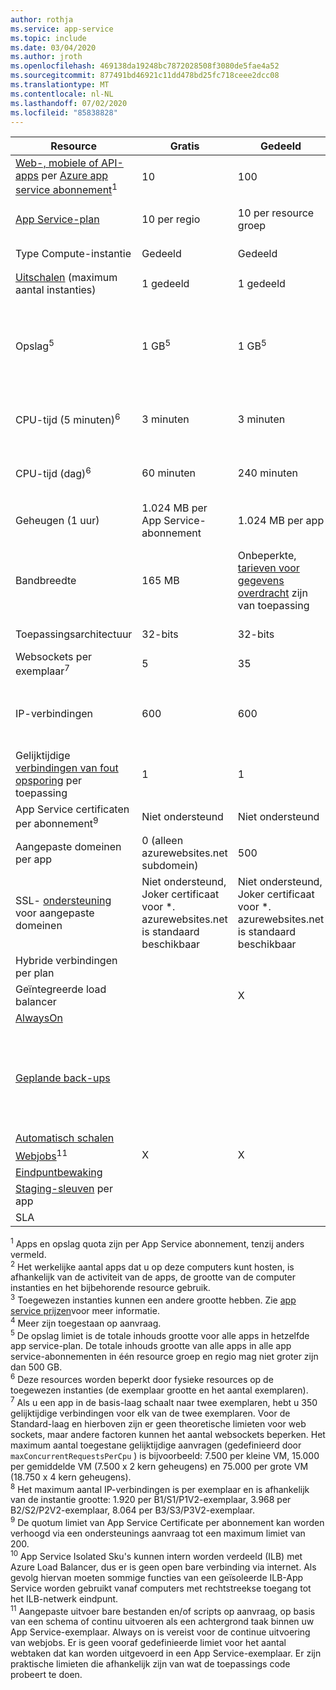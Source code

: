 ```yaml
---
author: rothja
ms.service: app-service
ms.topic: include
ms.date: 03/04/2020
ms.author: jroth
ms.openlocfilehash: 469138da19248bc7872028508f3080de5fae4a52
ms.sourcegitcommit: 877491bd46921c11dd478bd25fc718ceee2dcc08
ms.translationtype: MT
ms.contentlocale: nl-NL
ms.lasthandoff: 07/02/2020
ms.locfileid: "85838828"
---
```

| Resource | Gratis | Gedeeld | Basic | Standard | Premium (v2) | Geïsoleerd </th> |
| --- | --- | --- | --- | --- | --- | --- |
| [Web-, mobiele of API-apps](https://azure.microsoft.com/services/app-service/) per [Azure app service abonnement](../articles/app-service/overview-hosting-plans.md)<sup>1</sup> |10 |100 |Onbeperkt<sup>2</sup> |Onbeperkt<sup>2</sup> |Onbeperkt<sup>2</sup> |Onbeperkt<sup>2</sup>|
| [App Service-plan](../articles/app-service/overview-hosting-plans.md) |10 per regio |10 per resource groep |100 per resource groep |100 per resource groep |100 per resource groep |100 per resource groep|
| Type Compute-instantie |Gedeeld |Gedeeld |Toegewezen<sup>3</sup> |Toegewezen<sup>3</sup> |Toegewezen<sup>3</sup></p> |Toegewezen<sup>3</sup>|
| [Uitschalen](../articles/app-service/manage-scale-up.md) (maximum aantal instanties) |1 gedeeld |1 gedeeld |3 toegewezen<sup>3</sup> |10 toegewezen<sup>3</sup> |30 toegewezen<sup>3</sup>|100 toegewezen<sup>4</sup>|
| Opslag<sup>5</sup> |1 GB<sup>5</sup> |1 GB<sup>5</sup> |10 GB<sup>5</sup> |50 GB<sup>5</sup> |250 GB<sup>5</sup> <br/><br/> Voor meer dan 250 GB dient u een ondersteunings aanvraag in. |1 TB<sup>5</sup> <br/><br/> De beschik bare opslag limiet is 999 GB. |
| CPU-tijd (5 minuten)<sup>6</sup> |3 minuten |3 minuten |Onbeperkt, betalen tegen standaard [tarieven](https://azure.microsoft.com/pricing/details/app-service/)</a> |Onbeperkt, betalen tegen standaard [tarieven](https://azure.microsoft.com/pricing/details/app-service/)</a> |Onbeperkt, betalen tegen standaard [tarieven](https://azure.microsoft.com/pricing/details/app-service/)</a> |Onbeperkt, betalen tegen standaard [tarieven](https://azure.microsoft.com/pricing/details/app-service/)</a>|
| CPU-tijd (dag)<sup>6</sup> |60 minuten |240 minuten |Onbeperkt, betalen tegen standaard [tarieven](https://azure.microsoft.com/pricing/details/app-service/)</a> |Onbeperkt, betalen tegen standaard [tarieven](https://azure.microsoft.com/pricing/details/app-service/)</a> |Onbeperkt, betalen tegen standaard [tarieven](https://azure.microsoft.com/pricing/details/app-service/)</a> |Onbeperkt, betalen tegen standaard [tarieven](https://azure.microsoft.com/pricing/details/app-service/)</a> |
| Geheugen (1 uur) |1.024 MB per App Service-abonnement |1.024 MB per app |N.v.t. |N.v.t. |N.v.t. |N.v.t. |
| Bandbreedte |165 MB |Onbeperkte, [tarieven voor gegevens overdracht](https://azure.microsoft.com/pricing/details/data-transfers/) zijn van toepassing |Onbeperkte, [tarieven voor gegevens overdracht](https://azure.microsoft.com/pricing/details/data-transfers/) zijn van toepassing |Onbeperkte, [tarieven voor gegevens overdracht](https://azure.microsoft.com/pricing/details/data-transfers/) zijn van toepassing |Onbeperkte, [tarieven voor gegevens overdracht](https://azure.microsoft.com/pricing/details/data-transfers/) zijn van toepassing |Onbeperkte, [tarieven voor gegevens overdracht](https://azure.microsoft.com/pricing/details/data-transfers/) zijn van toepassing |
| Toepassingsarchitectuur |32-bits |32-bits |32-bits/64-bits |32-bits/64-bits |32-bits/64-bits |32-bits/64-bits |
| Websockets per exemplaar<sup>7</sup> |5 |35 |350 |Onbeperkt |Onbeperkt |Onbeperkt |
| IP-verbindingen | 600 | 600 | Is afhankelijk van de grootte van het exemplaar<sup>8</sup> | Is afhankelijk van de grootte van het exemplaar<sup>8</sup> | Is afhankelijk van de grootte van het exemplaar<sup>8</sup> | 16.000 |
| Gelijktijdige [verbindingen van fout opsporing](../articles/app-service/troubleshoot-dotnet-visual-studio.md) per toepassing |1 |1 |1 |5 |5 |5 |
| App Service certificaten per abonnement<sup>9</sup>| Niet ondersteund | Niet ondersteund |10 |10 |10 |10 |
| Aangepaste domeinen per app</a> |0 (alleen azurewebsites.net subdomein)|500 |500 |500 |500 |500 |
| SSL- [ondersteuning](../articles/app-service/configure-ssl-certificate.md) voor aangepaste domeinen |Niet ondersteund, Joker certificaat voor *. azurewebsites.net is standaard beschikbaar|Niet ondersteund, Joker certificaat voor *. azurewebsites.net is standaard beschikbaar|Onbeperkte SNI SSL verbindingen |Onbeperkt aantal SNI SSL en 1 IP SSL verbindingen |Onbeperkt aantal SNI SSL en 1 IP SSL verbindingen | Onbeperkt aantal SNI SSL en 1 IP SSL verbindingen|
| Hybride verbindingen per plan | | | 5 | 25 | 200 | 200 |
| Geïntegreerde load balancer | |X |X |X |X |X<sup>10</sup> |
| [AlwaysOn](../articles/app-service/configure-common.md) | | |X |X |X |X |
| [Geplande back-ups](../articles/app-service/manage-backup.md) | | | | Geplande back-ups om de 2 uur, Maxi maal 12 back-ups per dag (hand matig + gepland) | Geplande back-ups elk uur, Maxi maal 50 back-ups per dag (hand matig + gepland) | Geplande back-ups elk uur, Maxi maal 50 back-ups per dag (hand matig + gepland) |
| [Automatisch schalen](../articles/app-service/manage-scale-up.md) | | | |X |X |X |
| [Webjobs](../articles/app-service/webjobs-create.md)<sup>11</sup> |X |X |X |X |X |X |
| [Eindpuntbewaking](../articles/app-service/web-sites-monitor.md) | | |X |X |X |X |
| [Staging-sleuven](../articles/app-service/deploy-staging-slots.md) per app| | | |5 |20 |20 |
| SLA | |  |99.95%|99.95%|99.95%|99.95%|  

<sup>1</sup> Apps en opslag quota zijn per App Service abonnement, tenzij anders vermeld.  
<sup>2</sup> Het werkelijke aantal apps dat u op deze computers kunt hosten, is afhankelijk van de activiteit van de apps, de grootte van de computer instanties en het bijbehorende resource gebruik.  
<sup>3</sup> Toegewezen instanties kunnen een andere grootte hebben. Zie [app service prijzen](https://azure.microsoft.com/pricing/details/app-service/)voor meer informatie.  
<sup>4</sup> Meer zijn toegestaan op aanvraag.  
<sup>5</sup> De opslag limiet is de totale inhouds grootte voor alle apps in hetzelfde app service-plan. De totale inhouds grootte van alle apps in alle app service-abonnementen in één resource groep en regio mag niet groter zijn dan 500 GB.  
<sup>6</sup> Deze resources worden beperkt door fysieke resources op de toegewezen instanties (de exemplaar grootte en het aantal exemplaren).  
<sup>7</sup> Als u een app in de basis-laag schaalt naar twee exemplaren, hebt u 350 gelijktijdige verbindingen voor elk van de twee exemplaren. Voor de Standard-laag en hierboven zijn er geen theoretische limieten voor web sockets, maar andere factoren kunnen het aantal websockets beperken. Het maximum aantal toegestane gelijktijdige aanvragen (gedefinieerd door `maxConcurrentRequestsPerCpu` ) is bijvoorbeeld: 7.500 per kleine VM, 15.000 per gemiddelde VM (7.500 x 2 kern geheugens) en 75.000 per grote VM (18.750 x 4 kern geheugens).  
<sup>8</sup> Het maximum aantal IP-verbindingen is per exemplaar en is afhankelijk van de instantie grootte: 1.920 per B1/S1/P1V2-exemplaar, 3.968 per B2/S2/P2V2-exemplaar, 8.064 per B3/S3/P3V2-exemplaar.  
<sup>9</sup> De quotum limiet van App Service Certificate per abonnement kan worden verhoogd via een ondersteunings aanvraag tot een maximum limiet van 200.  
<sup>10</sup> App Service Isolated Sku's kunnen intern worden verdeeld (ILB) met Azure Load Balancer, dus er is geen open bare verbinding via internet. Als gevolg hiervan moeten sommige functies van een geïsoleerde ILB-App Service worden gebruikt vanaf computers met rechtstreekse toegang tot het ILB-netwerk eindpunt.  
<sup>11</sup> Aangepaste uitvoer bare bestanden en/of scripts op aanvraag, op basis van een schema of continu uitvoeren als een achtergrond taak binnen uw App Service-exemplaar. Always on is vereist voor de continue uitvoering van webjobs. Er is geen vooraf gedefinieerde limiet voor het aantal webtaken dat kan worden uitgevoerd in een App Service-exemplaar. Er zijn praktische limieten die afhankelijk zijn van wat de toepassings code probeert te doen.  
